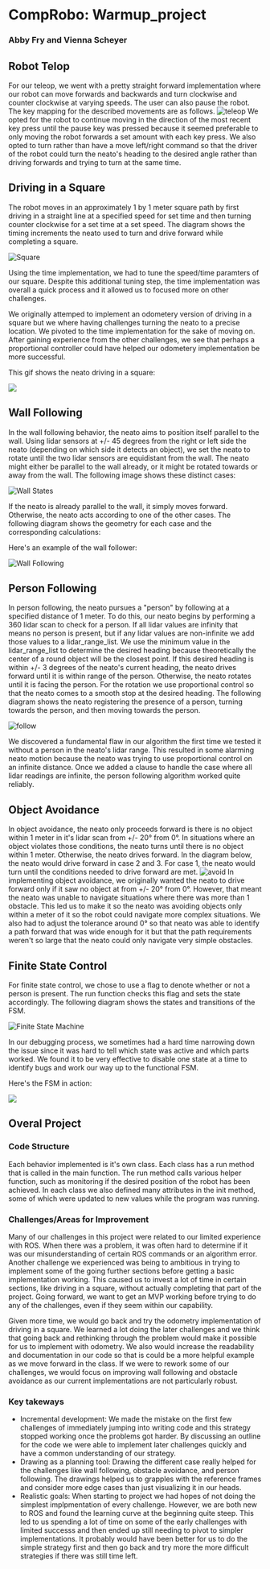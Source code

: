 # CompRobo: Warmup_project
### Abby Fry and Vienna Scheyer

## Robot Telop
For our teleop, we went with a pretty straight forward implementation where our robot can move forwards and backwards and turn clockwise and counter clockwise at varying speeds.  The user can also pause the robot. The key mapping for the described movements are as follows.
![teleop](https://github.com/amfry/warmup_project/blob/master/images/teleop.jpeg)
We opted for the robot to continue moving in the direction of the most recent key press until the pause key was pressed because it seemed preferable to only moving the robot forwards a set amount with each key press.  We also opted to turn rather than have a move left/right command so that the driver of the robot could turn the neato's heading to the desired angle rather than driving forwards and trying to turn at the same time.

## Driving in a Square
The robot moves in an approximately 1 by 1 meter square path by first driving in a straight line at a specified speed for set time and then turning counter clockwise for a set time at a set speed. The diagram shows the timing increments the neato used to turn and drive forward while completing a square.

![Square](https://github.com/amfry/warmup_project/blob/master/images/Square.jpeg)

Using the time implementation, we had to tune the speed/time paramters of our square. Despite this additional tuning step, the time implementation was overall a quick process and it allowed us to focused more on other challenges.

We originally attemped to implement an odometery version of driving in a square but we where having challenges turning the neato to a precise location.  We pivoted to the time implementation for the sake of moving on. After gaining experience from the other challenges, we see that perhaps a proportional controller could have helped our odometery implementation be more successful.

This gif shows the neato driving in a square:

![](gifs/drive_square.gif)

## Wall Following
In the wall following behavior, the neato aims to position itself parallel to the wall. Using lidar sensors at +/- 45 degrees from the right or left side the neato (depending on which side it detects an object), we set the neato to rotate until the two lidar sensors are equidistant from the wall. The neato might either be parallel to the wall already, or it might be rotated towards or away from the wall. The following image shows these distinct cases:
 
![Wall States](images/wall_follow_states.jpg)

If the neato is already parallel to the wall, it simply moves forward. Otherwise, the neato acts according to one of the other cases. The following diagram shows the geometry for each case and the corresponding calculations:



Here's an example of the wall follower:

![Wall Following](gifs/wall_follow_2.gif)

## Person Following
In person following, the neato pursues a "person" by following at a specified distance of 1 meter.  To do this, our neato begins by performing a 360 lidar scan to check for a person. If all lidar values are infinity that means no person is present, but if any lidar values are non-infinite we add those values to a lidar_range_list. We use the minimum value in the lidar_range_list to determine the desired heading because theoretically the center of a round object will be the closest point. If this desired heading is within +/- 3 degrees of the neato's current heading, the neato drives forward until it is within range of the person. Otherwise, the neato rotates until it is facing the person. For the rotation we use proportional control so that the neato comes to a smooth stop at the desired heading. The following diagram shows the neato registering the presence of a person, turning towards the person, and then moving towards the person.

![follow](https://github.com/amfry/warmup_project/blob/master/images/follow.jpeg)

We discovered a fundamental flaw in our algorithm the first time we tested it without a person in the neato's lidar range. This resulted in some alarming neato motion because the neato was trying to use proportional control on an infinite distance. Once we added a clause to handle the case where all lidar readings are infinite, the person following algorithm worked quite reliably.

## Object Avoidance
In object avoidance, the neato only proceeds forward is there is no object within 1 meter in it's lidar scan from +/- 20° from 0°.  In situations where an object violates those conditions, the neato turns until there is no object within 1 meter.  Otherwise, the neato drives forward.  In the diagram below, the neato would drive forward in case 2 and 3.  For case 1, the neato would turn until the conditions needed to drive forward are met.
![avoid](https://github.com/amfry/warmup_project/blob/master/images/avoidance.jpeg)
In implementing object avoidance, we originally wanted the neato to drive forward only if it saw no object at from +/- 20° from 0°.  However, that meant the neato was unable to navigate situations where there was more than 1 obstacle.  This led us to make it so the neato was avoiding objects only within a meter of it so the robot could navigate more complex situations.  We also had to adjust the tolerance around 0° so that neato was able to identify a path forward that was wide enough for it but that the path requirements weren't so large that the neato could only navigate very simple obstacles.
## Finite State Control
For finite state control, we chose to use a flag to denote whether or not a person is present. The run function checks this flag and sets the state accordingly. The following diagram shows the states and transitions of the FSM.

![Finite State Machine](https://github.com/amfry/warmup_project/blob/master/images/CompRobo_FSM.jpeg)

In our debugging process, we sometimes had a hard time narrowing down the issue since it was hard to tell which state was active and which parts worked. We found it to be very effective to disable one state at a time to identify bugs and work our way up to the functional FSM.

Here's the FSM in action:

![](gifs/fsm.gif)

## Overal Project

### Code Structure
Each behavior implemented is it's own class.  Each class has a run method that is called in the main function. The run method calls various helper function, such as monitoring if the desired position of the robot has been achieved.  In each class we also defined many attributes in the init method, some of which were updated to new values while the program was running.

### Challenges/Areas for Improvement
Many of our challenges in this project were related to our limited experience with ROS.  When there was a problem, it was often hard to determine if it was our misunderstanding of certain ROS commands or an algorithm error.  Another challenge we experienced was being to ambitious in trying to implement some of the going further sections before getting a basic implementation working.  This caused us to invest a lot of time in certain sections, like driving in a square, without actually completing that part of the project.  Going forward, we want to get an MVP working before trying to do any of the challenges, even if they seem within our capability.

Given more time, we would go back and try the odometry implementation of driving in a square. We learned a lot doing the later challenges and we think that going back and rethinking through the problem would make it possible for us to implement with odometry.  We also would increase the readability and documentation in our code so that is could be a more helpful example as we move forward in the class.  If we were to rework some of our challenges, we would focus on improving wall following and obstacle avoidance as our current implementations are not particularly robust.

### Key takeways
* Incremental development:
We made the mistake on the first few challenges of immediately jumping into writing code and this strategy stopped working once the problems got harder.  By discussing an outline for the code we were able to implement later challenges quickly and have a common understanding of our strategy.
* Drawing as a planning tool:
Drawing the different case really helped for the challenges like wall following, obstacle avoidance, and person following.  The drawings helped us to grapples with the reference frames and consider more edge cases than just visualizing it in our heads.
* Realistic goals: When starting to project we had hopes of not doing the simplest implpmentation of every challenge.  However, we are both new to ROS and found the learning curve at the beginning quite steep. This led to us spending a lot of time on some of the early challenges with limited successs and then ended up still needing to pivot to simpler implementations.  It probably would have been better for us to do the simple strategy first and then go back and try more the more difficult strategies if there was still time left.
